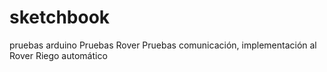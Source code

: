 # sketchbook
pruebas arduino
Pruebas Rover
Pruebas comunicación, implementación al Rover
Riego automático

